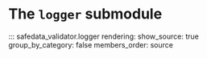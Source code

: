 # The `logger` submodule

::: safedata_validator.logger
    rendering:
        show_source: true
        group_by_category: false
        members_order: source